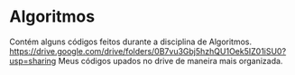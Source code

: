 # Algoritmos
Contém alguns códigos feitos durante a disciplina de Algoritmos. 
https://drive.google.com/drive/folders/0B7vu3Gbj5hzhQU1Oek5IZ01iSU0?usp=sharing
Meus códigos upados no drive de maneira mais organizada.
